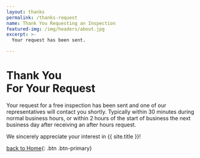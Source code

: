```yaml
---
layout: thanks
permalink: /thanks-request
name: Thank You Requesting an Inspection
featured-img: /img/headers/about.jpg
excerpt: >-
  Your request has been sent.

---
```


<h1 class="display-4">Thank You<br><span>For Your Request</span></h1>

Your request for a free inspection has been sent and one of our representatives will contact you shortly. Typically within 30 minutes during normal business hours, or within 2 hours of the start of business the next business day after receiving an after hours request.

We sincerely appreciate your interest in {{ site.title }}!

[back to Home](/){: .btn .btn-primary}

